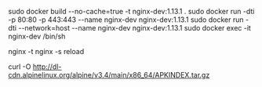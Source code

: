 sudo docker build --no-cache=true -t nginx-dev:1.13.1 .
sudo docker run -dti -p 80:80 -p 443:443 --name nginx-dev nginx-dev:1.13.1
sudo docker run -dti --network=host --name nginx-dev nginx-dev:1.13.1
sudo docker exec -it nginx-dev /bin/sh

nginx -t
nginx -s reload
 
curl -O http://dl-cdn.alpinelinux.org/alpine/v3.4/main/x86_64/APKINDEX.tar.gz